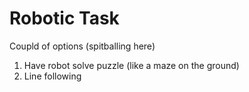 # Robotic Task
Coupld of options (spitballing here)
1. Have robot solve puzzle (like a maze on the ground)
2. Line following